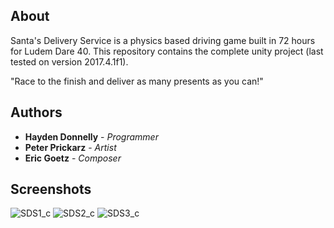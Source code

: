 ## About

Santa's Delivery Service is a physics based driving game built in 72 hours for Ludem Dare 40. This repository contains the complete unity project (last tested on version 2017.4.1f1).

"Race to the finish and deliver as many presents as you can!"

## Authors

* **Hayden Donnelly** - *Programmer*
* **Peter Prickarz** - *Artist*
* **Eric Goetz** - *Composer*

## Screenshots

![SDS1_c](https://user-images.githubusercontent.com/30982485/102729036-e66c9680-42fc-11eb-803e-3ecfb18a8f23.png)
![SDS2_c](https://user-images.githubusercontent.com/30982485/102729041-ea001d80-42fc-11eb-8848-1648dac40f04.png)
![SDS3_c](https://user-images.githubusercontent.com/30982485/102729042-ea98b400-42fc-11eb-8654-bba631dffea2.png)
